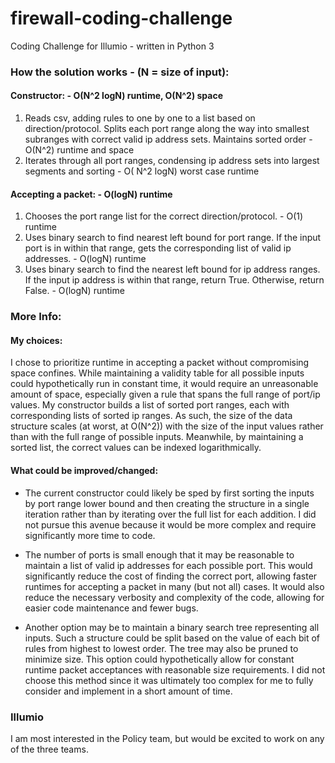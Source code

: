 # firewall-coding-challenge
Coding Challenge for Illumio - written in Python 3

### How the solution works - (N = size of input):
#### Constructor: - O(N^2 logN) runtime, O(N^2) space
1.	Reads csv, adding rules to one by one to a list based on direction/protocol.  Splits each port range along the way into smallest subranges with correct valid ip address sets. Maintains sorted order - O(N^2) runtime and space
2.	Iterates through all port ranges, condensing ip address sets into largest segments and sorting - O( N^2 logN) worst case runtime

#### Accepting a packet: - O(logN) runtime
1.	Chooses the port range list for the correct direction/protocol. - O(1) runtime
2.	Uses binary search to find nearest left bound for port range.  If the input port is in within that range, gets the corresponding list of valid ip addresses. - O(logN) runtime
3.	Uses binary search to find the nearest left bound for ip address ranges.  If the input ip address is within that range, return True.  Otherwise, return False. - O(logN) runtime

### More Info:
#### My choices:
I chose to prioritize runtime in accepting a packet without compromising space confines.  While maintaining a validity table for all possible inputs could hypothetically run in constant time, it would require an unreasonable amount of space, especially given a rule that spans the full range of port/ip values.  My constructor builds a list of sorted port ranges, each with corresponding lists of sorted ip ranges.  As such, the size of the data structure scales (at worst, at O(N^2)) with the size of the input values rather than with the full range of possible inputs.  Meanwhile, by maintaining a sorted list, the correct values can be indexed logarithmically.

#### What could be improved/changed:
* The current constructor could likely be sped by first sorting the inputs by port range lower bound and then creating the structure in a single iteration rather than by iterating over the full list for each addition.  I did not pursue this avenue because it would be more complex and require significantly more time to code.

* The number of ports is small enough that it may be reasonable to maintain a list of valid ip addresses for each possible port.  This would significantly reduce the cost of finding the correct port, allowing faster runtimes for accepting a packet in many (but not all) cases.  It would also reduce the necessary verbosity and complexity of the code, allowing for easier code maintenance and fewer bugs.

* Another option may be to maintain a binary search tree representing all inputs.  Such a structure could be split based on the value of each bit of rules from highest to lowest order.  The tree may also be pruned to minimize size. This option could hypothetically allow for constant runtime packet acceptances with reasonable size requirements.  I did not choose this method since it was ultimately too complex for me to fully consider and implement in a short amount of time.

### Illumio
I am most interested in the Policy team, but would be excited to work on any of the three teams.
